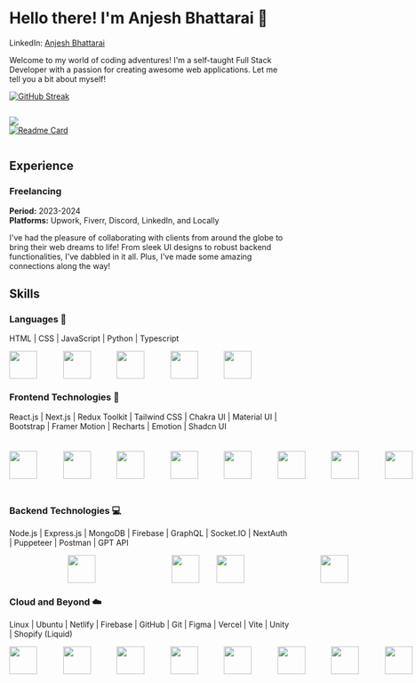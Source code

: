 # Hello there! I'm Anjesh Bhattarai 🌟

LinkedIn: [Anjesh Bhattarai](http://www.linkedin.com/in/anjesh-bhattarai)  

Welcome to my world of coding adventures! I'm a self-taught Full Stack Developer with a passion for creating awesome web applications. Let me tell you a bit about myself!

<a href="https://git.io/streak-stats"><img src="https://streak-stats.demolab.com?user=AdminForIinRange&theme=dark&hide_border=true&date_format=M%20j%5B%2C%20Y%5D&card_width=1000" alt="GitHub Streak" /></a>
<div style="display: flex; align-items: center; >
          
![](http://github-profile-summary-cards.vercel.app/api/cards/profile-details?username=AdminForIinRange&theme=dark)

![](http://github-profile-summary-cards.vercel.app/api/cards/repos-per-language?username=AdminForIinRange&theme=dark)  
[![Readme Card](https://github-readme-stats.vercel.app/api/pin/?username=AdminForIinRange&repo=github-readme-stats)](https://github.com/AdminForIinRange/github-readme-stats)
</div> 

## Experience

### Freelancing
**Period:** 2023-2024  
**Platforms:** Upwork, Fiverr, Discord, LinkedIn, and Locally

I've had the pleasure of collaborating with clients from around the globe to bring their web dreams to life! From sleek UI designs to robust backend functionalities, I've dabbled in it all. Plus, I've made some amazing connections along the way!

## Skills

### Languages 🚀
HTML  |  CSS  |  JavaScript  |  Python  |  Typescript
<div style="display: flex; align-items: center; ">
<img src="https://cdn.jsdelivr.net/gh/devicons/devicon@latest/icons/html5/html5-original.svg" width="50" height="50" style="margin-right: 15px;"><td>&nbsp;&nbsp;&nbsp;&nbsp;</td><td>&nbsp;&nbsp;&nbsp;&nbsp;</td>  
<img src="https://cdn.jsdelivr.net/gh/devicons/devicon@latest/icons/css3/css3-original.svg" width="50" height="50" style="margin-right: 15px;"><td>&nbsp;&nbsp;&nbsp;&nbsp;</td><td>&nbsp;&nbsp;&nbsp;&nbsp;</td>  
<img src="https://cdn.jsdelivr.net/gh/devicons/devicon@latest/icons/javascript/javascript-original.svg" width="50" height="50" style="margin-right: 15px;"><td>&nbsp;&nbsp;&nbsp;&nbsp;</td><td>&nbsp;&nbsp;&nbsp;&nbsp;</td>  
<img src="https://cdn.jsdelivr.net/gh/devicons/devicon@latest/icons/python/python-original.svg" width="50" height="50" style="margin-right: 15px;"><td>&nbsp;&nbsp;&nbsp;&nbsp;</td><td>&nbsp;&nbsp;&nbsp;&nbsp;</td>  
<img src="https://cdn.jsdelivr.net/gh/devicons/devicon@latest/icons/typescript/typescript-original.svg" width="50" height="50" style="margin-right: 15px;"><td>&nbsp;&nbsp;&nbsp;&nbsp;</td><td>&nbsp;&nbsp;&nbsp;&nbsp;</td>  
          
</div>

### Frontend Technologies 🎨
React.js  |  Next.js  |  Redux Toolkit  |  Tailwind CSS  |  Chakra UI  |  Material UI  |  Bootstrap  |  Framer Motion   |  Recharts  |  Emotion  |  Shadcn UI

<div style="display: flex; align-items: center; ">
<img src="https://cdn.jsdelivr.net/gh/devicons/devicon@latest/icons/react/react-original.svg"  width="50" height="50" style="margin-right: 15px;"><td>&nbsp;&nbsp;&nbsp;&nbsp;</td><td>&nbsp;&nbsp;&nbsp;&nbsp;</td>  
<img src="https://cdn.jsdelivr.net/gh/devicons/devicon@latest/icons/nextjs/nextjs-original.svg" width="50" height="50" style="margin-right: 15px;"><td>&nbsp;&nbsp;&nbsp;&nbsp;</td><td>&nbsp;&nbsp;&nbsp;&nbsp;</td>  
<img src="https://cdn.jsdelivr.net/gh/devicons/devicon@latest/icons/redux/redux-original.svg" width="50" height="50" style="margin-right: 15px;"><td>&nbsp;&nbsp;&nbsp;&nbsp;</td><td>&nbsp;&nbsp;&nbsp;&nbsp;</td>  
<img src="https://cdn.jsdelivr.net/gh/devicons/devicon@latest/icons/tailwindcss/tailwindcss-original.svg"  width="50" height="50" style="margin-right: 15px;"><td>&nbsp;&nbsp;&nbsp;&nbsp;</td><td>&nbsp;&nbsp;&nbsp;&nbsp;</td>  
<img src="https://github.com/AdminForIinRange/AdminForIinRange/assets/91888685/a677f9fe-40b0-47d3-907f-a9888c561e91" width="50" height="50" style="margin-right: 15px;"><td>&nbsp;&nbsp;&nbsp;&nbsp;</td><td>&nbsp;&nbsp;&nbsp;&nbsp;</td>  
<img src="https://cdn.jsdelivr.net/gh/devicons/devicon@latest/icons/materialui/materialui-original.svg"  width="50" height="50" style="margin-right: 15px;"><td>&nbsp;&nbsp;&nbsp;&nbsp;</td><td>&nbsp;&nbsp;&nbsp;&nbsp;</td>  
<img src="https://cdn.jsdelivr.net/gh/devicons/devicon@latest/icons/bootstrap/bootstrap-original.svg" width="50" height="50" style="margin-right: 15px;"><td>&nbsp;&nbsp;&nbsp;&nbsp;</td><td>&nbsp;&nbsp;&nbsp;&nbsp;</td>  
<img src="https://cdn.jsdelivr.net/gh/devicons/devicon@latest/icons/framermotion/framermotion-original.svg"  width="50" height="50" style="margin-right: 15px;"><td>&nbsp;&nbsp;&nbsp;&nbsp;</td><td>&nbsp;&nbsp;&nbsp;&nbsp;</td>  
<img src="https://github.com/AdminForIinRange/AdminForIinRange/assets/91888685/73a08aa8-9cbf-4708-87e5-b81b2820a9cd" width="80" height="40" style="margin-right: 15px;"><td>&nbsp;&nbsp;&nbsp;&nbsp;</td><td>&nbsp;&nbsp;&nbsp;&nbsp;</td>  
<img src="https://github.com/AdminForIinRange/AdminForIinRange/assets/91888685/bf5c6ec9-a5cc-4eb0-8714-8cdf84756656" width="50" height="50" style="margin-right: 15px;"><td>&nbsp;&nbsp;&nbsp;&nbsp;</td><td>&nbsp;&nbsp;&nbsp;&nbsp;</td>  


<img src="https://github.com/AdminForIinRange/AdminForIinRange/assets/91888685/a000baf2-9cf2-451c-8588-e3301803da6f" width="50" height="50" style="margin-right: 15px;"><td>&nbsp;&nbsp;&nbsp;&nbsp;</td><td>&nbsp;&nbsp;&nbsp;&nbsp;</td>  



</div>

### Backend Technologies 💻
Node.js  |  Express.js  |  MongoDB  |  Firebase  |  GraphQL  |  Socket.IO  |  NextAuth   |  Puppeteer  |  Postman  |  GPT API 

<div style="display: flex; align-items: center; ">
<img src="https://cdn.jsdelivr.net/gh/devicons/devicon@latest/icons/nodejs/nodejs-original.svg" width="50" height="50" style="margin-left: 105px;"><td>&nbsp;&nbsp;&nbsp;&nbsp;</td><td>&nbsp;&nbsp;&nbsp;&nbsp;</td>    
<img src="https://cdn.jsdelivr.net/gh/devicons/devicon@latest/icons/express/express-original.svg" width="50" height="50" style="margin-left: 105px;"><td>&nbsp;&nbsp;&nbsp;&nbsp;</td><td>&nbsp;&nbsp;&nbsp;&nbsp;</td>  
<img src="https://cdn.jsdelivr.net/gh/devicons/devicon@latest/icons/mongodb/mongodb-original-wordmark.svg" width="50" height="50" style="margin-right: 105px;"><td>&nbsp;&nbsp;&nbsp;&nbsp;</td><td>&nbsp;&nbsp;&nbsp;&nbsp;</td>  
<img src="https://cdn.jsdelivr.net/gh/devicons/devicon@latest/icons/graphql/graphql-plain.svg" width="50" height="50" style="margin-right: 150px;"><td>&nbsp;&nbsp;&nbsp;&nbsp;</td><td>&nbsp;&nbsp;&nbsp;&nbsp;</td>  
<img src="https://cdn.jsdelivr.net/gh/devicons/devicon@latest/icons/socketio/socketio-original.svg" width="50" height="50" style="margin-right: 15px;"><td>&nbsp;&nbsp;&nbsp;&nbsp;</td><td>&nbsp;&nbsp;&nbsp;&nbsp;</td>  
<img src="https://github.com/AdminForIinRange/AdminForIinRange/assets/91888685/3827ea85-c430-4ed6-996c-ce209ef02734" width="50" height="50" style="margin-right: 15px;"> <td>&nbsp;&nbsp;&nbsp;&nbsp;</td><td>&nbsp;&nbsp;&nbsp;&nbsp;</td>  
<img src="https://cdn.jsdelivr.net/gh/devicons/devicon@latest/icons/puppeteer/puppeteer-original.svg" width="50" height="50" style="margin-right: 15px;"> <td>&nbsp;&nbsp;&nbsp;&nbsp;</td><td>&nbsp;&nbsp;&nbsp;&nbsp;</td>  
<img src="https://cdn.jsdelivr.net/gh/devicons/devicon@latest/icons/postman/postman-original.svg" width="50" height="50" style="margin-right: 15px;"><td>&nbsp;&nbsp;&nbsp;&nbsp;</td><td>&nbsp;&nbsp;&nbsp;&nbsp;</td>  
<img src="https://github.com/AdminForIinRange/AdminForIinRange/assets/91888685/fd4bb29b-c861-4132-892d-f4da0c6ca679" width="50" height="50" style="margin-right: 15px;"><td>&nbsp;&nbsp;&nbsp;&nbsp;</td><td>&nbsp;&nbsp;&nbsp;&nbsp;</td>  



</div>

### Cloud and Beyond ☁️
Linux | Ubuntu | Netlify | Firebase | GitHub | Git | Figma | Vercel | Vite | Unity | Shopify (Liquid)
<div style="display: flex; align-items: center;">
<img src="https://cdn.jsdelivr.net/gh/devicons/devicon@latest/icons/linux/linux-original.svg" width="50" height="50" style="margin-right: 15px;"><td>&nbsp;&nbsp;&nbsp;&nbsp;</td><td>&nbsp;&nbsp;&nbsp;&nbsp;</td>           
<img src="https://cdn.jsdelivr.net/gh/devicons/devicon@latest/icons/ubuntu/ubuntu-original.svg" width="50" height="50" style="margin-right: 15px;"><td>&nbsp;&nbsp;&nbsp;&nbsp;</td><td>&nbsp;&nbsp;&nbsp;&nbsp;</td>  
<img src="https://cdn.jsdelivr.net/gh/devicons/devicon@latest/icons/netlify/netlify-original.svg" width="50" height="50" style="margin-right: 15px;"><td>&nbsp;&nbsp;&nbsp;&nbsp;</td><td>&nbsp;&nbsp;&nbsp;&nbsp;</td>  
<img src="https://cdn.jsdelivr.net/gh/devicons/devicon@latest/icons/firebase/firebase-original.svg" width="50" height="50" style="margin-right: 15px;"><td>&nbsp;&nbsp;&nbsp;&nbsp;</td><td>&nbsp;&nbsp;&nbsp;&nbsp;</td>  
<img src="https://cdn.jsdelivr.net/gh/devicons/devicon@latest/icons/github/github-original.svg" width="50" height="50" style="margin-right: 15px;"><td>&nbsp;&nbsp;&nbsp;&nbsp;</td><td>&nbsp;&nbsp;&nbsp;&nbsp;</td> 
<img src="https://cdn.jsdelivr.net/gh/devicons/devicon@latest/icons/git/git-original.svg" width="50" height="50" style="margin-right: 15px;"><td>&nbsp;&nbsp;&nbsp;&nbsp;</td><td>&nbsp;&nbsp;&nbsp;&nbsp;</td> 
<img src="https://cdn.jsdelivr.net/gh/devicons/devicon@latest/icons/figma/figma-original.svg" width="50" height="50" style="margin-right: 15px;"><td>&nbsp;&nbsp;&nbsp;&nbsp;</td><td>&nbsp;&nbsp;&nbsp;&nbsp;</td>  
<img src="https://cdn.jsdelivr.net/gh/devicons/devicon@latest/icons/vercel/vercel-original.svg" width="50" height="50" style="margin-right: 15px;"><td>&nbsp;&nbsp;&nbsp;&nbsp;</td><td>&nbsp;&nbsp;&nbsp;&nbsp;</td>  
<img src="https://cdn.jsdelivr.net/gh/devicons/devicon@latest/icons/vitejs/vitejs-original.svg" width="50" height="50" style="margin-right: 15px;"><td>&nbsp;&nbsp;&nbsp;&nbsp;</td><td>&nbsp;&nbsp;&nbsp;&nbsp;</td>  
<img src="https://cdn.jsdelivr.net/gh/devicons/devicon@latest/icons/unity/unity-plain.svg" width="50" height="50" style="margin-right: 15px;"><td>&nbsp;&nbsp;&nbsp;&nbsp;</td><td>&nbsp;&nbsp;&nbsp;&nbsp;</td>  
<img src="https://github.com/AdminForIinRange/AdminForIinRange/assets/91888685/0b69b735-78c7-4e2b-8b6a-15cedb1164f4" width="50" height="50" style="margin-right: 15px;"><td>&nbsp;&nbsp;&nbsp;&nbsp;</td><td>&nbsp;&nbsp;&nbsp;&nbsp;</td>  

</div>


